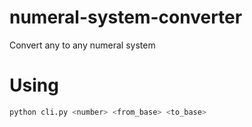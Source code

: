 # numeral-system-converter
Convert any to any numeral system

# Using
```bash
python cli.py <number> <from_base> <to_base>
```

